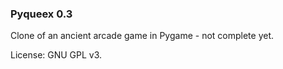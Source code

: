 ### Pyqueex 0.3

Clone of an ancient arcade game in Pygame - not complete yet.

License: GNU GPL v3.
